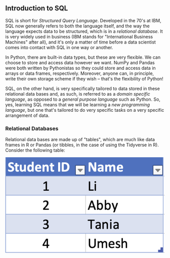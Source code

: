 ## Introduction to SQL

SQL is short for *Structured Query Language*. Developed in the 70's at IBM, SQL now generally refers to both the language itself, and the way the language expects data to be structured, which is in a *relational database*. It is very widely used in business (IBM stands for "International Business Machines" after all), and it's only a matter of time before a data scientist comes into contact with SQL in one way or another.

In Python, there are built-in data types, but these are very flexible. We can choose to store and access data however we want. NumPy and Pandas were both written by Pythonistas so they could store and access data in arrays or data frames, respectively. Moreover, anyone can, in principle, write their own storage scheme if they wish – that's the flexibility of Python!

SQL, on the other hand, is very specifically tailored to data stored in these relational data bases and, as such, is referred to as a *domain specific language*, as opposed to a *general purpose language* such as Python. So, yes, learning SQL means that we will be learning a *new programming language*, but one that's tailored to do very specific tasks on a very specific arrangement of data. 

### Relational Databases

Relational data bases are made up of "tables", which are much like data frames in R or Pandas (or tibbles, in the case of using the Tidyverse in R). Consider the following table:

![simple table of student ID and name](images/table.png)












